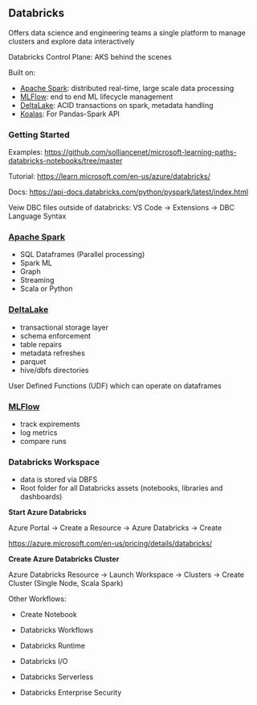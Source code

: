 ## Databricks

Offers data science and engineering teams a single platform to manage clusters and explore data interactively

Databricks Control Plane: AKS behind the scenes

Built on:
- [Apache Spark](https://spark.apache.org/docs/latest/api/python/getting_started/index.html): distributed real-time, large scale data processing
- [MLFlow](https://mlflow.org/docs/latest/getting-started/index.html): end to end ML lifecycle management
- [DeltaLake](https://docs.delta.io/latest/quick-start.html): ACID transactions on spark, metadata handling
- [Koalas](https://koalas.readthedocs.io/en/latest/reference/index.html): For Pandas-Spark API

### Getting Started

Examples: https://github.com/solliancenet/microsoft-learning-paths-databricks-notebooks/tree/master

Tutorial: https://learn.microsoft.com/en-us/azure/databricks/

Docs: https://api-docs.databricks.com/python/pyspark/latest/index.html

Veiw DBC files outside of databricks: VS Code -> Extensions -> DBC Language Syntax


### [Apache Spark](https://spark.apache.org/docs/latest/api/python/getting_started/index.html)
- SQL Dataframes (Parallel processing)
- Spark ML
- Graph
- Streaming
- Scala or Python

### [DeltaLake](https://docs.delta.io/latest/quick-start.html)
- transactional storage layer
- schema enforcement
- table repairs
- metadata refreshes
- parquet
- hive/dbfs directories 

User Defined Functions (UDF) which can operate on dataframes

### [MLFlow](https://mlflow.org/docs/latest/getting-started/index.html)
- track expirements
- log metrics
- compare runs

### Databricks Workspace

- data is stored via DBFS
- Root folder for all Databricks assets (notebooks, libraries and dashboards)

**Start Azure Databricks**

Azure Portal -> Create a Resource -> Azure Databricks -> Create

https://azure.microsoft.com/en-us/pricing/details/databricks/

**Create Azure Databricks Cluster**

Azure Databricks Resource -> Launch Workspace -> Clusters -> Create Cluster (Single Node, Scala Spark)

Other Workflows:
- Create Notebook


- Databricks Workflows
- Databricks Runtime
- Databricks I/O
- Databricks Serverless
- Databricks Enterprise Security



